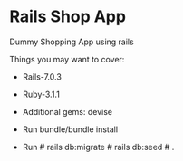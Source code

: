 # Rails Shop App

Dummy Shopping App using rails 

Things you may want to cover:

* Rails-7.0.3

* Ruby-3.1.1

* Additional gems: devise

* Run  bundle/bundle install 

* Run # rails db:migrate # rails db:seed # .

